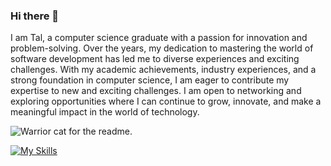 ### Hi there 👋
I am Tal, a computer science graduate with a passion for innovation and problem-solving.
Over the years, my dedication to mastering the world of software development has led me to diverse experiences and exciting challenges.
With my academic achievements, industry experiences, and a strong foundation in computer science, I am eager to contribute my expertise to new and exciting challenges.
I am open to networking and exploring opportunities where I can continue to grow, innovate, and make a meaningful impact in the world of technology.

![Warrior cat for the readme.](https://myoctocat.com/assets/images/octocats/octocat-25.png)

[![My Skills](https://skillicons.dev/icons?i=vscode,js,html,css,bootstrap,visualstudio,dotnet,cs,cpp,c,py,django,git,github,idea,java,spring,sqlite)](https://skillicons.dev)
<!--
**TalReinfeld/TalReinfeld** is a ✨ _special_ ✨ repository because its `README.md` (this file) appears on your GitHub profile.

Here are some ideas to get you started:

- 🔭 I’m currently working on ...
- 🌱 I’m currently learning ...
- 👯 I’m looking to collaborate on ...
- 🤔 I’m looking for help with ...
- 💬 Ask me about ...
- 📫 How to reach me: ...
- 😄 Pronouns: ...
- ⚡ Fun fact: ...
-->
